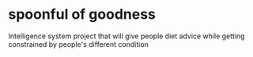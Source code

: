 # spoonful of goodness

Intelligence system project that will give people diet advice while getting constrained by people's different condition